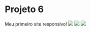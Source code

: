 # Projeto 6
Meu primeiro site responsivo!
<img src="https://github.com/arthurarraes/projeto-6/blob/main/desktop.png">
<img src="https://github.com/arthurarraes/projeto-6/blob/main/mobile.jpg">
<img src="https://github.com/arthurarraes/projeto-6/blob/main/tablet.jpg">
